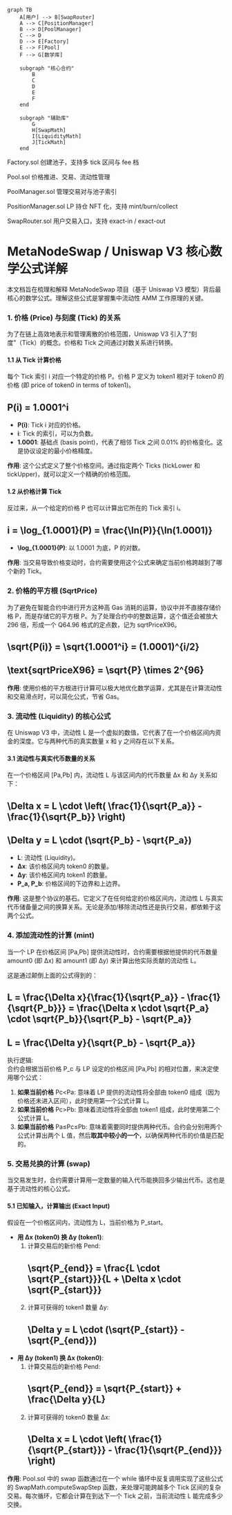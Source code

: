 ```mermaid
graph TB
    A[用户] --> B[SwapRouter]
    A --> C[PositionManager]
    B --> D[PoolManager]
    C --> D
    D --> E[Factory]
    E --> F[Pool]
    F --> G[数学库]
    
    subgraph "核心合约"
        B
        C
        D
        E
        F
    end
    
    subgraph "辅助库"
        G
        H[SwapMath]
        I[LiquidityMath]
        J[TickMath]
    end
```


Factory.sol	创建池子，支持多 tick 区间与 fee 档

Pool.sol	价格推进、交易、流动性管理

PoolManager.sol	管理交易对与池子索引

PositionManager.sol	LP 持仓 NFT 化，支持 mint/burn/collect

SwapRouter.sol	用户交易入口，支持 exact-in / exact-out


# **MetaNodeSwap / Uniswap V3 核心数学公式详解**

本文档旨在梳理和解释 MetaNodeSwap 项目（基于 Uniswap V3 模型）背后最核心的数学公式。理解这些公式是掌握集中流动性 AMM 工作原理的关键。

### **1\. 价格 (Price) 与刻度 (Tick) 的关系**

为了在链上高效地表示和管理离散的价格范围，Uniswap V3 引入了“刻度”（Tick）的概念。价格和 Tick 之间通过对数关系进行转换。

#### **1.1 从 Tick 计算价格**

每个 Tick 索引 i 对应一个特定的价格 P。价格 P 定义为 token1 相对于 token0 的价格 (即 price of token0 in terms of token1)。

## P(i) \= 1.0001^i ##

* **P(i)**: Tick i 对应的价格。  
* **i**: Tick 的索引，可以为负数。  
* **1.0001**: 基础点 (basis point)，代表了相邻 Tick 之间 0.01% 的价格变化。这是协议设定的最小价格精度。

**作用**: 这个公式定义了整个价格空间。通过指定两个 Ticks (tickLower 和 tickUpper)，就可以定义一个精确的价格范围。

#### **1.2 从价格计算 Tick**

反过来，从一个给定的价格 P 也可以计算出它所在的 Tick 索引 i。

## i \= \\log\_{1.0001}(P) \= \\frac{\\ln(P)}{\\ln(1.0001)} ##

* **\\log\_{1.0001}(P)**: 以 1.0001 为底，P 的对数。

**作用**: 当交易导致价格变动时，合约需要使用这个公式来确定当前价格跨越到了哪个新的 Tick。

### **2\. 价格的平方根 (SqrtPrice)**

为了避免在智能合约中进行开方这种高 Gas 消耗的运算，协议中并不直接存储价格 P，而是存储它的平方根 P​。为了处理合约中的整数运算，这个值还会被放大 296 倍，形成一个 Q64.96 格式的定点数，记为 sqrtPriceX96。

## \\sqrt{P(i)} \= \\sqrt{1.0001^i} \= (1.0001)^{i/2} ##

## \\text{sqrtPriceX96} \= \\sqrt{P} \\times 2^{96} ##

**作用**: 使用价格的平方根进行计算可以极大地优化数学运算，尤其是在计算流动性和交易滑点时，可以简化公式，节省 Gas。

### **3\. 流动性 (Liquidity) 的核心公式**

在 Uniswap V3 中，流动性 L 是一个虚拟的数值，它代表了在一个价格区间内资金的深度。它与两种代币的真实数量 x 和 y 之间存在以下关系。

#### **3.1 流动性与真实代币数量的关系**

在一个价格区间 \[Pa​,Pb​\] 内，流动性 L 与该区间内的代币数量 Δx 和 Δy 关系如下：

## \\Delta x \= L \\cdot \\left( \\frac{1}{\\sqrt{P\_a}} \- \\frac{1}{\\sqrt{P\_b}} \\right) ##

## \\Delta y \= L \\cdot (\\sqrt{P\_b} \- \\sqrt{P\_a}) ##

* **L**: 流动性 (Liquidity)。  
* **Δx**: 该价格区间内 token0 的数量。  
* **Δy**: 该价格区间内 token1 的数量。  
* **P\_a, P\_b**: 价格区间的下边界和上边界。

**作用**: 这是整个协议的基石。它定义了在任何给定的价格区间内，流动性 L 与真实代币储备量之间的换算关系。无论是添加/移除流动性还是执行交易，都依赖于这两个公式。

### **4\. 添加流动性的计算 (mint)**

当一个 LP 在价格区间 \[Pa​,Pb​\] 提供流动性时，合约需要根据他提供的代币数量 amount0 (即 Δx) 和 amount1 (即 Δy) 来计算出他实际贡献的流动性 L。

这是通过颠倒上面的公式得到的：

## L \= \\frac{\\Delta x}{\\frac{1}{\\sqrt{P\_a}} \- \\frac{1}{\\sqrt{P\_b}}} \= \\frac{\\Delta x \\cdot \\sqrt{P\_a} \\cdot \\sqrt{P\_b}}{\\sqrt{P\_b} \- \\sqrt{P\_a}} ##

## L \= \\frac{\\Delta y}{\\sqrt{P\_b} \- \\sqrt{P\_a}} ##

执行逻辑:  
合约会根据当前价格 P\_c 与 LP 设定的价格区间 \[Pa​,Pb​\] 的相对位置，来决定使用哪个公式：

1. **如果当前价格** Pc​\<Pa​: 意味着 LP 提供的流动性将全部由 token0 组成（因为价格还未进入区间），此时使用第一个公式计算 L。  
2. **如果当前价格** Pc​\>Pb​: 意味着流动性将全部由 token1 组成，此时使用第二个公式计算 L。  
3. **如果当前价格** Pa​≤Pc​≤Pb​: 意味着需要同时提供两种代币。合约会分别用两个公式计算出两个 L 值，然后**取其中较小的一个**，以确保两种代币的价值是匹配的。

### **5\. 交易兑换的计算 (swap)**

当交易发生时，合约需要计算用一定数量的输入代币能换回多少输出代币。这也是基于流动性的核心公式。

#### **5.1 已知输入，计算输出 (Exact Input)**

假设在一个价格区间内，流动性为 L，当前价格为 P\_start。

* **用 Δx (token0) 换 Δy (token1)**:  
  1. 计算交易后的新价格 Pend​​:  
     ## \\sqrt{P\_{end}} \= \\frac{L \\cdot \\sqrt{P\_{start}}}{L \+ \\Delta x \\cdot \\sqrt{P\_{start}}} ##  
  2. 计算可获得的 token1 数量 Δy:  
     ## \\Delta y \= L \\cdot (\\sqrt{P\_{start}} \- \\sqrt{P\_{end}}) ##  
* **用 Δy (token1) 换 Δx (token0)**:  
  1. 计算交易后的新价格 Pend​​:  
     ## \\sqrt{P\_{end}} \= \\sqrt{P\_{start}} \+ \\frac{\\Delta y}{L} ##  
  2. 计算可获得的 token0 数量 Δx:  
     ## \\Delta x \= L \\cdot \\left( \\frac{1}{\\sqrt{P\_{start}}} \- \\frac{1}{\\sqrt{P\_{end}}} \\right) ##

**作用**: Pool.sol 中的 swap 函数通过在一个 while 循环中反复调用实现了这些公式的 SwapMath.computeSwapStep 函数，来处理可能跨越多个 Tick 区间的复杂交易。每次循环，它都会计算在到达下一个 Tick 之前，当前流动性 L 能完成多少交换。